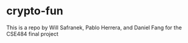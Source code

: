 # crypto-fun
This is a repo by Will Safranek, Pablo Herrera, and Daniel Fang for the CSE484 final project
